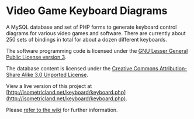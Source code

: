 # Video Game Keyboard Diagrams

A MySQL database and set of PHP forms to generate keyboard control diagrams for various video games and software. There are currently about 250 sets of bindings in total for about a dozen different keyboards.

The software programming code is licensed under the [GNU Lesser General Public License version 3](https://www.gnu.org/licenses/lgpl-3.0.en.html).

The database content is licensed under the [Creative Commons Attribution-Share Alike 3.0 Unported License](https://creativecommons.org/licenses/by-sa/3.0/).

View a live version of this project at [http://isometricland.net/keyboard/keyboard.php](http://isometricland.net/keyboard/keyboard.php).

Please [refer to the wiki](https://github.com/mjhorvath/Video-Game-Keyboard-Diagrams/wiki) for further information.
